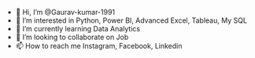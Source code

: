 - 👋 Hi, I’m @Gaurav-kumar-1991
- 👀 I’m interested in Python, Power BI, Advanced Excel, Tableau, My SQL
- 🌱 I’m currently learning Data Analytics
- 💞️ I’m looking to collaborate on Job
- 📫 How to reach me Instagram, Facebook, Linkedin

<!---
Gaurav-kumar-1991/Gaurav-kumar-1991 is a ✨ special ✨ repository because its `README.md` (this file) appears on your GitHub profile.
You can click the Preview link to take a look at your changes.
--->
